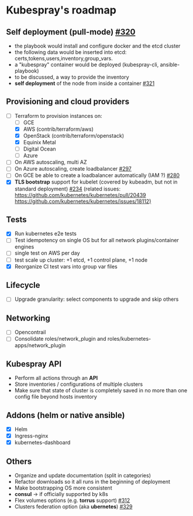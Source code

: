# Kubespray's roadmap

## Self deployment (pull-mode) [#320](https://github.com/kubespray/kubespray/issues/320)

- the playbook would install and configure docker and the etcd cluster
- the following data would be inserted into etcd: certs,tokens,users,inventory,group_vars.
- a "kubespray" container would be deployed (kubespray-cli, ansible-playbook)
- to be discussed, a way to provide the inventory
- **self deployment** of the node from inside a container [#321](https://github.com/kubespray/kubespray/issues/321)

## Provisioning and cloud providers

- [ ] Terraform to provision instances on:
  - [ ] GCE
  - [x] AWS (contrib/terraform/aws)
  - [x] OpenStack (contrib/terraform/openstack)
  - [x] Equinix Metal
  - [ ] Digital Ocean
  - [ ] Azure
- [ ] On AWS autoscaling, multi AZ
- [ ] On Azure autoscaling, create loadbalancer [#297](https://github.com/kubespray/kubespray/issues/297)
- [ ] On GCE be able to create a loadbalancer automatically (IAM ?) [#280](https://github.com/kubespray/kubespray/issues/280)
- [x] **TLS bootstrap** support for kubelet (covered by kubeadm, but not in standard deployment) [#234](https://github.com/kubespray/kubespray/issues/234)
  (related issues: <https://github.com/kubernetes/kubernetes/pull/20439> <https://github.com/kubernetes/kubernetes/issues/18112)>

## Tests

- [x] Run kubernetes e2e tests
- [ ] Test idempotency on single OS but for all network plugins/container engines
- [ ] single test on AWS per day
- [ ] test scale up cluster:  +1 etcd, +1 control plane, +1 node
- [x] Reorganize CI test vars into group var files

## Lifecycle

- [ ] Upgrade granularity: select components to upgrade and skip others

## Networking

- [ ] Opencontrail
- [ ] Consolidate roles/network_plugin and roles/kubernetes-apps/network_plugin

## Kubespray API

- Perform all actions through an **API**
- Store inventories / configurations of multiple clusters
- Make sure that state of cluster is completely saved in no more than one config file beyond hosts inventory

## Addons (helm or native ansible)

- [x] Helm
- [x] Ingress-nginx
- [x] kubernetes-dashboard

## Others

- Organize and update documentation (split in categories)
- Refactor downloads so it all runs in the beginning of deployment
- Make bootstrapping OS more consistent
- **consul** -> if officially supported by k8s
- Flex volumes options (e.g. **torrus** support) [#312](https://github.com/kubespray/kubespray/issues/312)
- Clusters federation option (aka **ubernetes**) [#329](https://github.com/kubespray/kubespray/issues/329)
